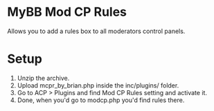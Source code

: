 # MyBB Mod CP Rules
Allows you to add a rules box to all moderators control panels.

# Setup
1. Unzip the archive. 
2. Upload mcpr_by_brian.php inside the inc/plugins/ folder. 
3. Go to ACP > Plugins and find Mod CP Rules setting and activate it. 
4. Done, when you'd go to modcp.php you'd find rules there.
